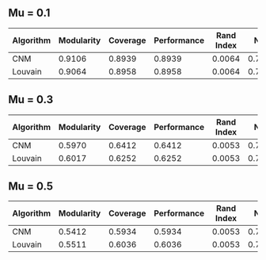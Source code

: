 
## Mu = 0.1
| Algorithm | Modularity | Coverage | Performance | Rand Index | NMI |
|-----------|------------|----------|-------------|------------|-----|
| CNM | 0.9106 | 0.8939 | 0.8939 | 0.0064 | 0.7019 |
| Louvain | 0.9064 | 0.8958 | 0.8958 | 0.0064 | 0.7019 |

## Mu = 0.3
| Algorithm | Modularity | Coverage | Performance | Rand Index | NMI |
|-----------|------------|----------|-------------|------------|-----|
| CNM | 0.5970 | 0.6412 | 0.6412 | 0.0053 | 0.7013 |
| Louvain | 0.6017 | 0.6252 | 0.6252 | 0.0053 | 0.7013 |

## Mu = 0.5
| Algorithm | Modularity | Coverage | Performance | Rand Index | NMI |
|-----------|------------|----------|-------------|------------|-----|
| CNM | 0.5412 | 0.5934 | 0.5934 | 0.0053 | 0.7013 |
| Louvain | 0.5511 | 0.6036 | 0.6036 | 0.0053 | 0.7013 |
